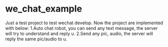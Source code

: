 # we_chat_example
Just a test project to test wechat develop.
Now the project are implemented with below:
1.Auto chat robot, you can send any text message, the server will try to understand and reply u.
2.Send any pic, audio, the server will reply the same pic/audio to u.
